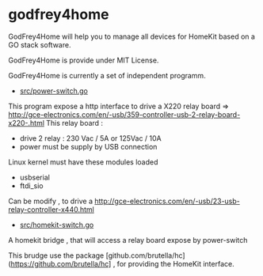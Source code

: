 # godfrey4home

GodFrey4Home will help you to manage all devices for HomeKit  based on a GO stack software.

GodFrey4Home is provide under MIT License.

GodFrey4Home is currently a  set of independent programm.


* [src/power-switch.go](src/power-switch.go)

This program expose a http interface to drive a X220 relay board
=> http://gce-electronics.com/en/-usb/359-controller-usb-2-relay-board-x220-.html
This relay board :
  - drive 2 relay  : 230 Vac / 5A  or 125Vac / 10A
  - power must be supply by USB connection

Linux kernel must have these modules loaded
  - usbserial
  - ftdi_sio

Can be modify , to drive a http://gce-electronics.com/en/-usb/23-usb-relay-controller-x440.html

* [src/homekit-switch.go](src/homekit-switch.go)

A homekit bridge , that will access a relay board expose by power-switch

This brudge use the package [github.com/brutella/hc](https://github.com/brutella/hc] , for providing the HomeKit interface.
